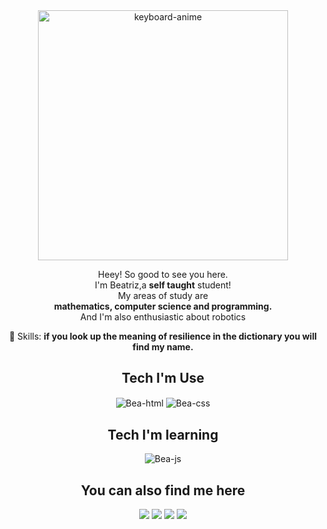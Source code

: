     
     


   <div align="center">
         <img alt="keyboard-anime" src="https://c.tenor.com/cBmz8RTK_JsAAAAC/typing-anime.gif" width="400px">
     </div>  
     

<p align="center">
  Heey! So good to see you here. <br>I'm Beatriz,a <strong>self taught</strong> student!<br>
       My areas of study are<br>
  <strong>mathematics, computer science and programming.</strong><br>
    And I'm also enthusiastic about robotics
</p>

<p align="center">
  💼 Skills: <strong>if you look up the meaning of resilience in the dictionary you will find my name.
</strong>
</p>
       <h2 align="center">  Tech I'm Use </h2>
  <p align="center"> 
          <img align="center" alt="Bea-html" src="https://img.shields.io/badge/HTML5-E34F26?style=for-the-badge&logo=html5&logoColor=white">
       <img align="center" alt="Bea-css" src="https://img.shields.io/badge/CSS3-1572B6?style=for-the-badge&logo=css3&logoColor=white">
  </p>
  
   <h2 align="center">Tech I'm learning</h2> 
        <p align="center"> 
   <img align="center" alt="Bea-js" src="https://img.shields.io/badge/JavaScript-323330?style=for-the-badge&logo=javascript&logoColor=F7DF1E">
       </p>
  
   <h2 align="center">You can also find me here</h2> 
            <p align="center"> 
            <a href="https://www.instagram.com/bea_tech/" target="_blank"><img src="https://img.shields.io/badge/Instagram-E4405F?style=for-the-badge&logo=instagram&logoColor=white" target="_blank"></a>
      <a href="https://www.linkedin.com/in/beatriz-pinheiro-592550121/" target="_blank"><img src="https://img.shields.io/badge/-LinkedIn-%230077B5?style=for-the-badge&logo=linkedin&logoColor=white" target="_blank"></a> 
      <a href="https://hashnode.com/@BeaPC" target="_blank"><img src="https://img.shields.io/badge/Hashnode-2962FF?style=for-the-badge&logo=hashnode&logoColor=white"></a> 
     <a href="mailto:beacandido13@gmail.com" target="_blank"><img src="https://img.shields.io/badge/Gmail-D14836?style=for-the-badge&logo=gmail&logoColor=white"></a> 
          </p>
     
       
      
